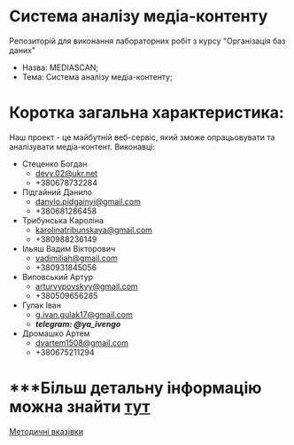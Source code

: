 # Система аналізу медіа-контенту

Репозиторій для виконання лабораторних робіт з курсу "Організація баз даних"

- Назва: MEDIASCAN;
- Тема: Система аналізу медіа-контенту;

# Коротка загальна характеристика:
Наш проект - це майбутній веб-сервіс, який зможе опрацьовувати та аналізувати медіа-контент.
Виконавці:
- Стеценко Богдан
  - devy.02@ukr.net 
  - +380678732284
- Підгайний Данило
  - danylo.pidgainyi@gmail.com 
  - +380681286458
- Трибунська Кароліна
  - karolinatribunskaya@gmail.com 
  - +380988236149
- Ільяш Вадим Вікторович
  - vadimiliah@gmail.com  
  - +380931845056
- Виповський Артур
  - arturvypovskyy@gmail.com 
  - +380509656285
- Гулак Іван 
  - g.ivan.gulak17@gmail.com  
  - ***telegram: @ya_ivengo***
- Дромашко Артем 
  - dvartem1508@gmail.com 
  - +380675211294

# ***Більш детальну інформацію можна знайти [тут](./docs/requirements/stakeholders-needs.md) 

[Методичні вказівки](./guidelines/guidelines.md)


